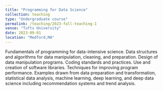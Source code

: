 ```yaml
---
title: "Programming for Data Science"
collection: teaching
type: "Undergraduate course"
permalink: /teaching/2023-fall-teaching-1
venue: "Tufts University"
date: 2023-09-01
location: "Medford,MA"
---
```

Fundamentals of programming for data-intensive science. Data structures and algorithms for data manipulation, cleaning, and preparation. Design of data manipulation programs. Coding standards and practices. Use and creation of software libraries. Techniques for improving program performance. Examples drawn from data preparation and transformation, statistical data analysis, machine learning, deep learning, and deep data science including recommendation systems and trend analysis.
